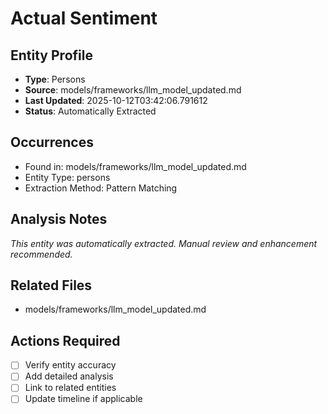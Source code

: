 # Actual Sentiment

## Entity Profile
- **Type**: Persons
- **Source**: models/frameworks/llm_model_updated.md
- **Last Updated**: 2025-10-12T03:42:06.791612
- **Status**: Automatically Extracted

## Occurrences
- Found in: models/frameworks/llm_model_updated.md
- Entity Type: persons
- Extraction Method: Pattern Matching

## Analysis Notes
*This entity was automatically extracted. Manual review and enhancement recommended.*

## Related Files
- models/frameworks/llm_model_updated.md

## Actions Required
- [ ] Verify entity accuracy
- [ ] Add detailed analysis
- [ ] Link to related entities
- [ ] Update timeline if applicable
